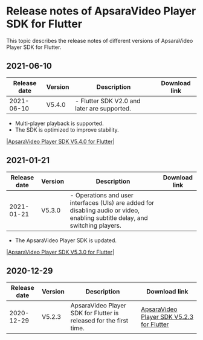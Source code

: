 # Release notes of ApsaraVideo Player SDK for Flutter

This topic describes the release notes of different versions of ApsaraVideo Player SDK for Flutter.

## 2021-06-10

|Release date|Version|Description|Download link|
|------------|-------|-----------|-------------|
|2021-06-10|V5.4.0|-   Flutter SDK V2.0 and later are supported.
-   Multi-player playback is supported.
-   The SDK is optimized to improve stability.

|[ApsaraVideo Player SDK V5.4.0 for Flutter](https://alivc-demo-cms.alicdn.com/versionProduct/sourceCode/playVideo/5.4.0/flutter_aliplayer_5.4.0.zip)|

## 2021-01-21

|Release date|Version|Description|Download link|
|------------|-------|-----------|-------------|
|2021-01-21|V5.3.0|-   Operations and user interfaces \(UIs\) are added for disabling audio or video, enabling subtitle delay, and switching players.
-   The ApsaraVideo Player SDK is updated.

|[ApsaraVideo Player SDK V5.3.0 for Flutter](https://alivc-demo-cms.alicdn.com/versionProduct/sourceCode/playVideo/5.3.0/flutter_aliplayer_5.3.0.zip)|

## 2020-12-29

|Release date|Version|Description|Download link|
|------------|-------|-----------|-------------|
|2020-12-29|V5.2.3|ApsaraVideo Player SDK for Flutter is released for the first time.|[ApsaraVideo Player SDK V5.2.3 for Flutter](https://alivc-demo-cms.alicdn.com/versionProduct/sourceCode/playVideo/5.2.3/flutter_aliplayer_5.2.3.zip)|

